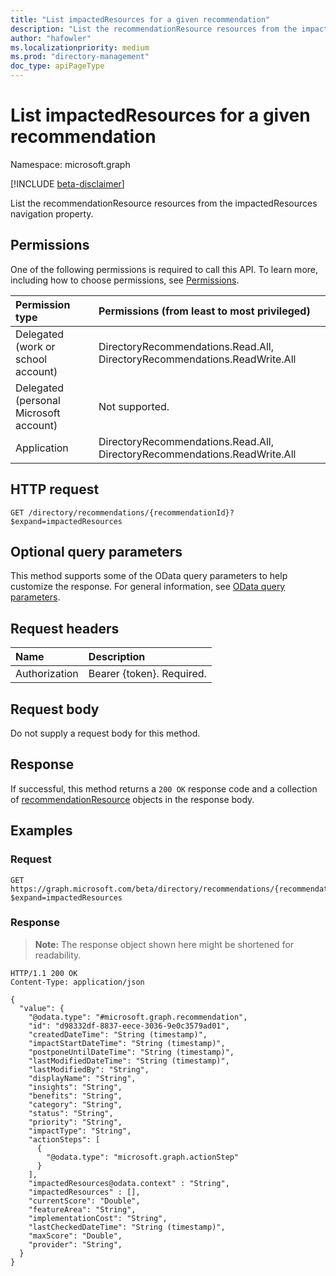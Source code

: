 ```yaml
---
title: "List impactedResources for a given recommendation"
description: "List the recommendationResource resources from the impactedResources navigation property."
author: "hafowler"
ms.localizationpriority: medium
ms.prod: "directory-management"
doc_type: apiPageType
---
```


# List impactedResources for a given recommendation
Namespace: microsoft.graph

[!INCLUDE [beta-disclaimer](../../includes/beta-disclaimer.md)]

List the recommendationResource resources from the impactedResources navigation property.

## Permissions
One of the following permissions is required to call this API. To learn more, including how to choose permissions, see [Permissions](/graph/permissions-reference).

|Permission type|Permissions (from least to most privileged)|
|:---|:---|
|Delegated (work or school account)|DirectoryRecommendations.Read.All, DirectoryRecommendations.ReadWrite.All|
|Delegated (personal Microsoft account)|Not supported.|
|Application|DirectoryRecommendations.Read.All, DirectoryRecommendations.ReadWrite.All|

## HTTP request

<!-- {
  "blockType": "ignored"
}
-->
``` http
GET /directory/recommendations/{recommendationId}?$expand=impactedResources
```

## Optional query parameters
This method supports some of the OData query parameters to help customize the response. For general information, see [OData query parameters](/graph/query-parameters).

## Request headers
|Name|Description|
|:---|:---|
|Authorization|Bearer {token}. Required.|

## Request body
Do not supply a request body for this method.

## Response

If successful, this method returns a `200 OK` response code and a collection of [recommendationResource](../resources/recommendationresource.md) objects in the response body.

## Examples

### Request
<!-- {
  "blockType": "request",
  "name": "list_recommendationresource"
}
-->
``` http
GET https://graph.microsoft.com/beta/directory/recommendations/{recommendationId}?$expand=impactedResources
```


### Response
>**Note:** The response object shown here might be shortened for readability.
<!-- {
  "blockType": "response",
  "truncated": true,
  "@odata.type": "Collection(microsoft.graph.recommendationResource)"
}
-->
``` http
HTTP/1.1 200 OK
Content-Type: application/json

{
  "value": {
    "@odata.type": "#microsoft.graph.recommendation",
    "id": "d98332df-8837-eece-3036-9e0c3579ad01",
    "createdDateTime": "String (timestamp)", 
    "impactStartDateTime": "String (timestamp)",
    "postponeUntilDateTime": "String (timestamp)",
    "lastModifiedDateTime": "String (timestamp)",
    "lastModifiedBy": "String",
    "displayName": "String",
    "insights": "String",
    "benefits": "String",
    "category": "String",
    "status": "String",
    "priority": "String",
    "impactType": "String",   
    "actionSteps": [
      {
        "@odata.type": "microsoft.graph.actionStep"
      }
    ],
    "impactedResources@odata.context" : "String",
    "impactedResources" : [],
    "currentScore": "Double",
    "featureArea": "String",
    "implementationCost": "String",
    "lastCheckedDateTime": "String (timestamp)",
    "maxScore": "Double",
    "provider": "String",
  }
}
```